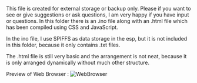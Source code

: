 This file is created for external storage or backup only. Please if you want to see or give suggestions or ask questions, I am very happy if you have input or questions.
In this folder there is an .ino file along with an .html file which has been compiled using CSS and JavaScript.

In the ino file, I use SPIFFS as data storage in the esp, but it is not included in this folder, because it only contains .txt files.

The .html file is still very basic and the arrangement is not neat, because it is only arranged dynamically without much other structure.

Preview of Web Browser :
![WebBrowser](https://github.com/user-attachments/assets/444ec236-02f3-4096-8d8e-072f311f252b)
